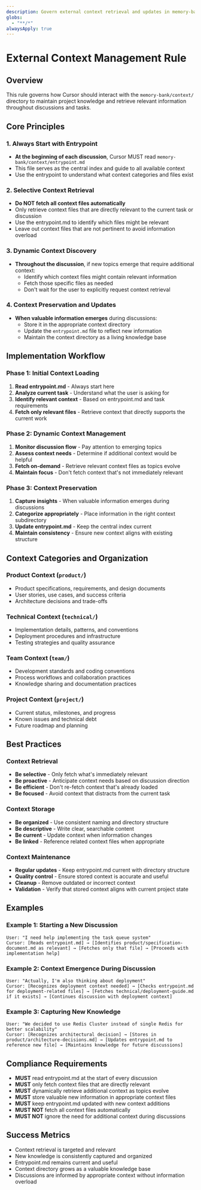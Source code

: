 ```yaml
---
description: Govern external context retrieval and updates in memory-bank/context.
globs:
  - "**/*"
alwaysApply: true
---
```


# External Context Management Rule

## Overview
This rule governs how Cursor should interact with the `memory-bank/context/` directory to maintain project knowledge and retrieve relevant information throughout discussions and tasks.

## Core Principles

### 1. **Always Start with Entrypoint**
- **At the beginning of each discussion**, Cursor MUST read `memory-bank/context/entrypoint.md`
- This file serves as the central index and guide to all available context
- Use the entrypoint to understand what context categories and files exist

### 2. **Selective Context Retrieval**
- **Do NOT fetch all context files automatically**
- Only retrieve context files that are directly relevant to the current task or discussion
- Use the entrypoint.md to identify which files might be relevant
- Leave out context files that are not pertinent to avoid information overload

### 3. **Dynamic Context Discovery**
- **Throughout the discussion**, if new topics emerge that require additional context:
  - Identify which context files might contain relevant information
  - Fetch those specific files as needed
  - Don't wait for the user to explicitly request context retrieval

### 4. **Context Preservation and Updates**
- **When valuable information emerges** during discussions:
  - Store it in the appropriate context directory
  - Update the `entrypoint.md` file to reflect new information
  - Maintain the context directory as a living knowledge base

## Implementation Workflow

### Phase 1: Initial Context Loading
1. **Read entrypoint.md** - Always start here
2. **Analyze current task** - Understand what the user is asking for
3. **Identify relevant context** - Based on entrypoint.md and task requirements
4. **Fetch only relevant files** - Retrieve context that directly supports the current work

### Phase 2: Dynamic Context Management
1. **Monitor discussion flow** - Pay attention to emerging topics
2. **Assess context needs** - Determine if additional context would be helpful
3. **Fetch on-demand** - Retrieve relevant context files as topics evolve
4. **Maintain focus** - Don't fetch context that's not immediately relevant

### Phase 3: Context Preservation
1. **Capture insights** - When valuable information emerges during discussions
2. **Categorize appropriately** - Place information in the right context subdirectory
3. **Update entrypoint.md** - Keep the central index current
4. **Maintain consistency** - Ensure new context aligns with existing structure

## Context Categories and Organization

### Product Context (`product/`)
- Product specifications, requirements, and design documents
- User stories, use cases, and success criteria
- Architecture decisions and trade-offs

### Technical Context (`technical/`)
- Implementation details, patterns, and conventions
- Deployment procedures and infrastructure
- Testing strategies and quality assurance

### Team Context (`team/`)
- Development standards and coding conventions
- Process workflows and collaboration practices
- Knowledge sharing and documentation practices

### Project Context (`project/`)
- Current status, milestones, and progress
- Known issues and technical debt
- Future roadmap and planning

## Best Practices

### Context Retrieval
- **Be selective** - Only fetch what's immediately relevant
- **Be proactive** - Anticipate context needs based on discussion direction
- **Be efficient** - Don't re-fetch context that's already loaded
- **Be focused** - Avoid context that distracts from the current task

### Context Storage
- **Be organized** - Use consistent naming and directory structure
- **Be descriptive** - Write clear, searchable content
- **Be current** - Update context when information changes
- **Be linked** - Reference related context files when appropriate

### Context Maintenance
- **Regular updates** - Keep entrypoint.md current with directory structure
- **Quality control** - Ensure stored context is accurate and useful
- **Cleanup** - Remove outdated or incorrect context
- **Validation** - Verify that stored context aligns with current project state

## Examples

### Example 1: Starting a New Discussion
```
User: "I need help implementing the task queue system"
Cursor: [Reads entrypoint.md] → [Identifies product/specification-document.md as relevant] → [Fetches only that file] → [Proceeds with implementation help]
```

### Example 2: Context Emergence During Discussion
```
User: "Actually, I'm also thinking about deployment"
Cursor: [Recognizes deployment context needed] → [Checks entrypoint.md for deployment-related files] → [Fetches technical/deployment-guide.md if it exists] → [Continues discussion with deployment context]
```

### Example 3: Capturing New Knowledge
```
User: "We decided to use Redis Cluster instead of single Redis for better scalability"
Cursor: [Recognizes architectural decision] → [Stores in product/architecture-decisions.md] → [Updates entrypoint.md to reference new file] → [Maintains knowledge for future discussions]
```

## Compliance Requirements

- **MUST** read entrypoint.md at the start of every discussion
- **MUST** only fetch context files that are directly relevant
- **MUST** dynamically retrieve additional context as topics evolve
- **MUST** store valuable new information in appropriate context files
- **MUST** keep entrypoint.md updated with new context additions
- **MUST NOT** fetch all context files automatically
- **MUST NOT** ignore the need for additional context during discussions

## Success Metrics

- Context retrieval is targeted and relevant
- New knowledge is consistently captured and organized
- Entrypoint.md remains current and useful
- Context directory grows as a valuable knowledge base
- Discussions are informed by appropriate context without information overload
